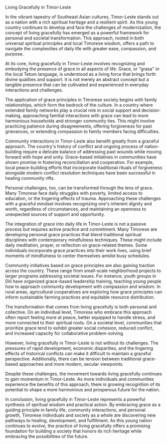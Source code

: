 Living Gracefully in Timor-Leste

In the vibrant tapestry of Southeast Asian cultures, Timor-Leste stands out as a nation with a rich spiritual heritage and a resilient spirit. As this young country continues to develop and face the challenges of modernization, the concept of living gracefully has emerged as a powerful framework for personal and societal transformation. This approach, rooted in both universal spiritual principles and local Timorese wisdom, offers a path to navigate the complexities of daily life with greater ease, compassion, and purpose.

At its core, living gracefully in Timor-Leste involves recognizing and embodying the presence of grace in all aspects of life. Grace, or "grasa" in the local Tetum language, is understood as a living force that brings forth divine qualities and support. It is not merely an abstract concept but a tangible presence that can be cultivated and experienced in everyday interactions and challenges.

The application of grace principles in Timorese society begins with family relationships, which form the bedrock of the culture. In a country where extended family networks play a crucial role in social support and decision-making, approaching familial interactions with grace can lead to more harmonious households and stronger community ties. This might involve practicing patience during disagreements, offering forgiveness for past grievances, or extending compassion to family members facing difficulties.

Community interactions in Timor-Leste also benefit greatly from a graceful approach. The country's history of conflict and ongoing process of nation-building require a delicate balance of addressing past wounds while moving forward with hope and unity. Grace-based initiatives in communities have shown promise in fostering reconciliation and cooperation. For example, local peace-building efforts that incorporate traditional rituals of forgiveness alongside modern conflict resolution techniques have been successful in healing community rifts.

Personal challenges, too, can be transformed through the lens of grace. Many Timorese face daily struggles with poverty, limited access to education, or the lingering effects of trauma. Approaching these challenges with a graceful mindset involves recognizing one's inherent dignity and worth, regardless of circumstances, and maintaining an openness to unexpected sources of support and opportunity.

The integration of grace into daily life in Timor-Leste is not a passive process but requires active practice and commitment. Many Timorese are developing personal grace practices that blend traditional spiritual disciplines with contemporary mindfulness techniques. These might include daily meditation, prayer, or reflection on grace-related themes. Some individuals incorporate grace practices into their work lives, using brief moments of mindfulness to center themselves amidst busy schedules.

Community initiatives based on grace principles are also gaining traction across the country. These range from small-scale neighborhood projects to larger programs addressing societal issues. For instance, youth groups in Dili have organized grace-based leadership training, teaching young people how to approach community development with compassion and wisdom. In rural areas, agricultural cooperatives are exploring how grace principles can inform sustainable farming practices and equitable resource distribution.

The transformation that comes from living gracefully is both personal and collective. On an individual level, Timorese who embrace this approach often report feeling more at peace, better equipped to handle stress, and more connected to their spiritual roots. On a societal level, communities that prioritize grace tend to exhibit greater social cohesion, reduced conflict, and increased capacity for collaborative problem-solving.

However, living gracefully in Timor-Leste is not without its challenges. The pressures of rapid development, economic disparities, and the lingering effects of historical conflicts can make it difficult to maintain a graceful perspective. Additionally, there can be tension between traditional grace-based approaches and more modern, secular viewpoints.

Despite these challenges, the movement towards living gracefully continues to gain momentum in Timor-Leste. As more individuals and communities experience the benefits of this approach, there is growing recognition of its potential to shape a more harmonious and prosperous future for the nation.

In conclusion, living gracefully in Timor-Leste represents a powerful synthesis of spiritual wisdom and practical action. By embracing grace as a guiding principle in family life, community interactions, and personal growth, Timorese individuals and society as a whole are discovering new pathways to healing, development, and fulfillment. As this young nation continues to evolve, the practice of living gracefully offers a promising foundation for building a society that honors its rich heritage while embracing the possibilities of the future.